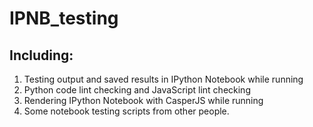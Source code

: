 # IPNB_testing
Including:
---------
1. Testing output and saved results in IPython Notebook while running  
2. Python code lint checking and JavaScript lint checking  
3. Rendering IPython Notebook with CasperJS while running  
4. Some notebook testing scripts from other people.  
